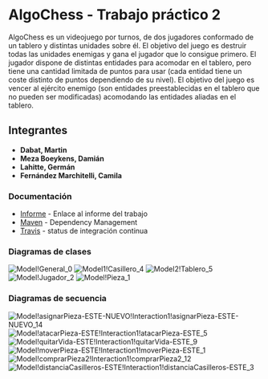 # AlgoChess - Trabajo práctico 2
AlgoChess es un videojuego por turnos, de dos jugadores conformado de un tablero
y distintas unidades sobre él. El objetivo del juego es destruir todas las unidades enemigas y
gana el jugador que lo consigue primero.
El jugador dispone de distintas entidades para acomodar en el tablero, pero tiene una cantidad
limitada de puntos para usar (cada entidad tiene un coste distinto de puntos dependiendo
de su nivel).
El objetivo del juego es vencer al ejército enemigo (son entidades preestablecidas en el tablero
que no pueden ser modificadas) acomodando las entidades aliadas en el tablero.

## Integrantes
* **Dabat, Martin**
* **Meza Boeykens, Damián**
* **Lahitte, Germán**
* **Fernández Marchitelli, Camila**


### Documentación
* [Informe](https://www.overleaf.com/7747192111vqphgtssvrzn) - Enlace al informe del trabajo
* [Maven](https://maven.apache.org/) - Dependency Management
* [Travis](https://travis-ci.org/germanlahitte/trabajoPractico2?utm_medium=notification&utm_source=email) - status de integración continua

### Diagramas de clases
![Model!General_0](https://user-images.githubusercontent.com/40147262/68681348-03536980-0542-11ea-8024-66894a46ee2e.jpg)
![Model1!Casillero_4](https://user-images.githubusercontent.com/40147262/68681205-c7200900-0541-11ea-8d3b-bad5ed403b5e.jpg)
![Model2!Tablero_5](https://user-images.githubusercontent.com/40147262/68681315-f20a5d00-0541-11ea-8595-3c636e2da194.jpg)
![Model!Jugador_2](https://user-images.githubusercontent.com/40147262/68681368-0d756800-0542-11ea-923a-44bfd09bfc0c.jpg)
![Model!Pieza_1](https://user-images.githubusercontent.com/40147262/68681394-18c89380-0542-11ea-8112-02247d8fd6fc.jpg)

### Diagramas de secuencia
![Model!asignarPieza-ESTE-NUEVO!Interaction1!asignarPieza-ESTE-NUEVO_14](https://user-images.githubusercontent.com/40147262/68681596-6e9d3b80-0542-11ea-9cdb-17ac1f927395.jpg)
![Model!atacarPieza-ESTE!Interaction1!atacarPieza-ESTE_5](https://user-images.githubusercontent.com/40147262/68681640-7eb51b00-0542-11ea-8641-21121b2b1d28.jpg)
![Model!quitarVida-ESTE!Interaction1!quitarVida-ESTE_9](https://user-images.githubusercontent.com/40147262/68681728-ac9a5f80-0542-11ea-806a-c805b0e6ebba.jpg)
![Model!moverPieza-ESTE!Interaction1!moverPieza-ESTE_1](https://user-images.githubusercontent.com/40147262/68681787-cb005b00-0542-11ea-96d3-7b3c789cce3d.jpg)
![Model!comprarPieza2!Interaction1!comprarPieza2_12](https://user-images.githubusercontent.com/40147262/68681843-e703fc80-0542-11ea-9b13-994d0b9bffda.jpg)
![Model!distanciaCasilleros-ESTE!Interaction1!distanciaCasilleros-ESTE_3](https://user-images.githubusercontent.com/40147262/68681907-0438cb00-0543-11ea-97fe-0a8c36757e2c.jpg)




